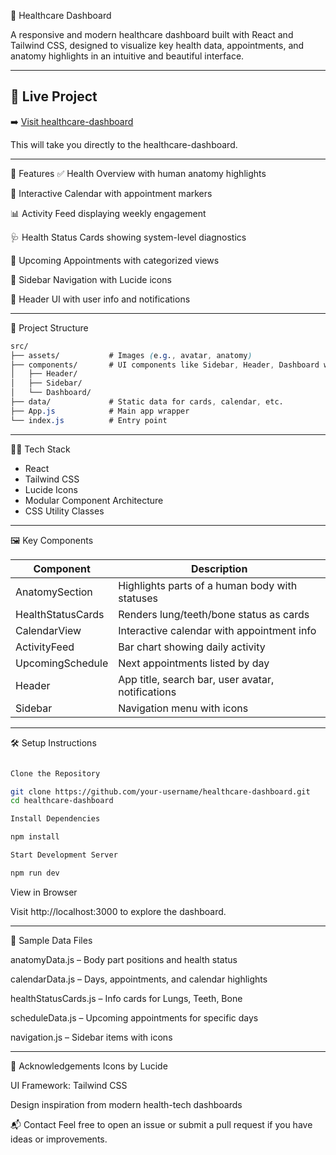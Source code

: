 🏥 Healthcare Dashboard

A responsive and modern healthcare dashboard built with React and Tailwind CSS, designed to visualize key health data, appointments, and anatomy highlights in an intuitive and beautiful interface.

---

## 🔗 Live Project

➡️ [Visit healthcare-dashboard](https://healthcare-dashboard-olive.vercel.app/)

This will take you directly to the healthcare-dashboard.

---

🚀 Features
✅ Health Overview with human anatomy highlights

📅 Interactive Calendar with appointment markers

📊 Activity Feed displaying weekly engagement

🩺 Health Status Cards showing system-level diagnostics

📌 Upcoming Appointments with categorized views

🧭 Sidebar Navigation with Lucide icons

👤 Header UI with user info and notifications

---

📂 Project Structure

```css
src/
├── assets/           # Images (e.g., avatar, anatomy)
├── components/       # UI components like Sidebar, Header, Dashboard widgets
│   ├── Header/
│   ├── Sidebar/
│   └── Dashboard/
├── data/             # Static data for cards, calendar, etc.
├── App.js            # Main app wrapper
└── index.js          # Entry point
```

---

🧑‍💻 Tech Stack
- React
- Tailwind CSS
- Lucide Icons
- Modular Component Architecture
- CSS Utility Classes

---

🖼️ Key Components

| Component           | Description                                       |
|---------------------|---------------------------------------------------|
| AnatomySection	    | Highlights parts of a human body with statuses    |
| HealthStatusCards	  | Renders lung/teeth/bone status as cards           |
| CalendarView	      | Interactive calendar with appointment info        |
| ActivityFeed	      | Bar chart showing daily activity                  |
| UpcomingSchedule	  | Next appointments listed by day                   | 
| Header	            | App title, search bar, user avatar, notifications |
| Sidebar	            | Navigation menu with icons                        |

---

🛠️ Setup Instructions
```bash

Clone the Repository

git clone https://github.com/your-username/healthcare-dashboard.git
cd healthcare-dashboard

Install Dependencies

npm install

Start Development Server

npm run dev

```
View in Browser

Visit http://localhost:3000 to explore the dashboard.

---

📁 Sample Data Files

anatomyData.js – Body part positions and health status

calendarData.js – Days, appointments, and calendar highlights

healthStatusCards.js – Info cards for Lungs, Teeth, Bone

scheduleData.js – Upcoming appointments for specific days

navigation.js – Sidebar items with icons

---

🙌 Acknowledgements
Icons by Lucide

UI Framework: Tailwind CSS

Design inspiration from modern health-tech dashboards

📬 Contact
Feel free to open an issue or submit a pull request if you have ideas or improvements.
